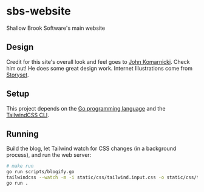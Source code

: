 # sbs-website
Shallow Brook Software's main website

## Design
Credit for this site's overall look and feel goes to [John Komarnicki](https://github.com/johnkomarnicki).
Check him out!
He does some great design work.
Internet Illustrations come from [Storyset](https://storyset.com/internet).

## Setup
This project depends on the [Go programming language](https://golang.org/dl/) and the [TailwindCSS CLI](https://tailwindcss.com/blog/standalone-cli).

## Running
Build the blog, let Tailwind watch for CSS changes (in a background process), and run the web server:
```bash
# make run
go run scripts/blogify.go
tailwindcss --watch -m -i static/css/tailwind.input.css -o static/css/tailwind.min.css &
go run .
```
